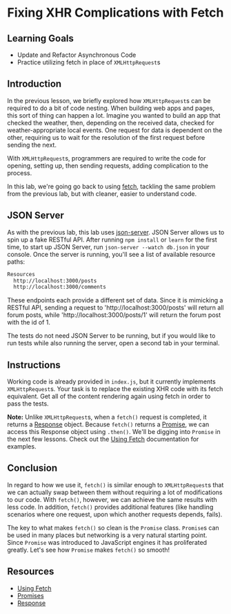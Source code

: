 # Fixing XHR Complications with Fetch

## Learning Goals

- Update and Refactor Asynchronous Code
- Practice utilizing fetch in place of `XMLHttpRequest`s

## Introduction

In the previous lesson, we briefly explored how `XMLHttpRequest`s can be required to
do a bit of code nesting. When building web apps and pages, this sort of thing
can happen a lot. Imagine you wanted to build an app that checked the weather,
then, depending on the received data, checked for weather-appropriate local
events. One request for data is dependent on the other, requiring us to wait
for the resolution of the first request before sending the next.

With `XMLHttpRequest`s, programmers are required to write the code for opening,
setting up, then sending requests, adding complication to the process.

In this lab, we're going go back to using [fetch][], tackling the same problem
from the previous lab, but with cleaner, easier to understand code.

## JSON Server

As with the previous lab, this lab uses [json-server][]. JSON Server allows us
to spin up a fake RESTful API. After running `npm install` or `learn` for the
first time, to start up JSON Server, run `json-server --watch db.json` in your
console. Once the server is running, you'll see a list of available resource
paths:

```bash
Resources
  http://localhost:3000/posts
  http://localhost:3000/comments
```

These endpoints each provide a different set of data. Since it is mimicking a
RESTful API, sending a request to 'http://localhost:3000/posts' will return all
forum posts, while 'http://localhost:3000/posts/1' will return the forum post
with the id of 1.

The tests do not need JSON Server to be running, but if you would like to run
tests while also running the server, open a second tab in your terminal.

## Instructions

Working code is already provided in `index.js`, but it currently implements
`XMLHttpRequest`s. Your task is to replace the existing XHR code with its fetch
equivalent. Get all of the content rendering again using fetch in order to
pass the tests.

**Note:** Unlike `XMLHttpRequest`s, when a `fetch()` request is completed, it returns
a [Response][] object. Because `fetch()` returns a [Promise][], we can access this
Response object using `.then()`. We'll be digging into `Promise` in the next few lessons.
Check out the [Using Fetch][] documentation for examples. 

## Conclusion

In regard to how we use it, `fetch()` is similar enough to `XMLHttpRequest`s that we
can actually swap between them without requiring a lot of modifications to our
code. With `fetch()`, however, we can achieve the same results with less code. In
addition, `fetch()` provides additional features (like handling scenarios where one
request, upon which another requests depends, fails).

The key to what makes `fetch()` so clean is the `Promise` class. `Promise`s can be used
in many places but networking is a very natural starting point. Since `Promise` was introduced
to JavaScript engines it has proliferated greatly. Let's see how `Promise` makes `fetch()` so
smooth!

## Resources

- [Using Fetch][]
- [Promises][promise]
- [Response][]

[using fetch]: https://developer.mozilla.org/en-US/docs/Web/API/Fetch_API/Using_Fetch
[fetch]: https://developer.mozilla.org/en-US/docs/Web/API/Fetch_API
[promise]: https://developer.mozilla.org/en-US/docs/Web/JavaScript/Reference/Global_Objects/Promise
[response]: https://developer.mozilla.org/en-US/docs/Web/API/Response
[json-server]: https://github.com/typicode/json-server
